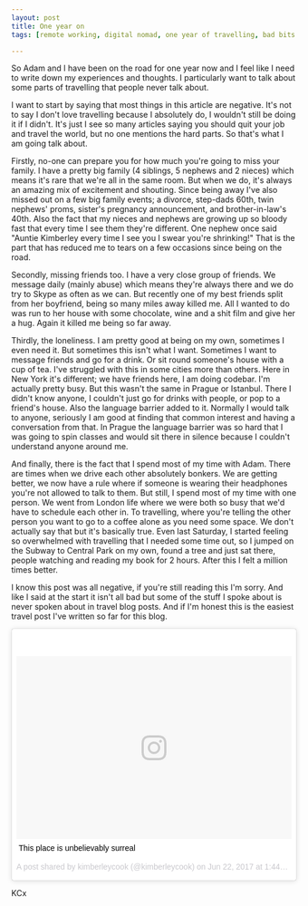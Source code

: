 ```yaml
---
layout: post
title: One year on
tags: [remote working, digital nomad, one year of travelling, bad bits of travelling  ]

---
```


So Adam and I have been on the road for one year now and I feel like I need to write down my experiences and thoughts. I particularly want to talk about some parts of travelling that people never talk about.

I want to start by saying that most things in this article are negative. It's not to say I don't love travelling because I absolutely do, I wouldn't still be doing it if I didn't. It's just I see so many articles saying you should quit your job and travel the world, but no one mentions the hard parts. So that's what I am going talk about.

Firstly, no-one can prepare you for how much you're going to miss your family. I have a pretty big family (4 siblings, 5 nephews and 2 nieces) which means it's rare that we're all in the same room. But when we do, it's always an amazing mix of excitement and shouting. Since being away I've also missed out on a few big family events; a divorce, step-dads 60th, twin nephews' proms, sister's pregnancy announcement, and brother-in-law's 40th. Also the fact that my nieces and nephews are growing up so bloody fast that every time I see them they're different. One nephew once said "Auntie Kimberley every time I see you I swear you're shrinking!" That is the part that has reduced me to tears on a few occasions since being on the road.

Secondly, missing friends too. I have a very close group of friends. We message daily (mainly abuse) which means they're always there and we do try to Skype as often as we can. But recently one of my best friends split from her boyfriend, being so many miles away killed me. All I wanted to do was run to her house with some chocolate, wine and a shit film and give her a hug. Again it killed me being so far away.

Thirdly, the loneliness. I am pretty good at being on my own, sometimes I even need it. But sometimes this isn't what I want. Sometimes I want to message friends and go for a drink. Or sit round someone's house with a cup of tea. I've struggled with this in some cities more than others. Here in New York it's different; we have friends here, I am doing codebar. I'm actually pretty busy. But this wasn't the same in Prague or Istanbul. There I didn't know anyone, I couldn't just go for drinks with people, or pop to a friend's house. Also the language barrier added to it. Normally I would talk to anyone, seriously I am good at finding that common interest and having a conversation from that. In Prague the language barrier was so hard that I was going to spin classes and would sit there in silence because I couldn't understand anyone around me.

And finally, there is the fact that I spend most of my time with Adam. There are times when we drive each other absolutely bonkers. We are getting better, we now have a rule where if someone is wearing their headphones you're not allowed to talk to them. But still, I spend most of my time with one person. We went from London life where we were both so busy that we'd have to schedule each other in. To travelling, where you're telling the other person you want to go to a coffee alone as you need some space. We don't actually say that but it's basically true. Even last Saturday, I started feeling so overwhelmed with travelling that I needed some time out, so I jumped on the Subway to Central Park on my own, found a tree and just sat there, people watching and reading my book for 2 hours. After this I felt a million times better.

I know this post was all negative, if you're still reading this I'm sorry. And like I said at the start it isn't all bad but some of the stuff I spoke about is never spoken about in travel blog posts. And if I'm honest this is the easiest travel post I've written so far for this blog.

<blockquote class="instagram-media" data-instgrm-captioned data-instgrm-version="7" style=" background:#FFF; border:0; border-radius:3px; box-shadow:0 0 1px 0 rgba(0,0,0,0.5),0 1px 10px 0 rgba(0,0,0,0.15); margin: 1px; max-width:658px; padding:0; width:99.375%; width:-webkit-calc(100% - 2px); width:calc(100% - 2px);"><div style="padding:8px;"> <div style=" background:#F8F8F8; line-height:0; margin-top:40px; padding:33.24074074074074% 0; text-align:center; width:100%;"> <div style=" background:url(data:image/png;base64,iVBORw0KGgoAAAANSUhEUgAAACwAAAAsCAMAAAApWqozAAAABGdBTUEAALGPC/xhBQAAAAFzUkdCAK7OHOkAAAAMUExURczMzPf399fX1+bm5mzY9AMAAADiSURBVDjLvZXbEsMgCES5/P8/t9FuRVCRmU73JWlzosgSIIZURCjo/ad+EQJJB4Hv8BFt+IDpQoCx1wjOSBFhh2XssxEIYn3ulI/6MNReE07UIWJEv8UEOWDS88LY97kqyTliJKKtuYBbruAyVh5wOHiXmpi5we58Ek028czwyuQdLKPG1Bkb4NnM+VeAnfHqn1k4+GPT6uGQcvu2h2OVuIf/gWUFyy8OWEpdyZSa3aVCqpVoVvzZZ2VTnn2wU8qzVjDDetO90GSy9mVLqtgYSy231MxrY6I2gGqjrTY0L8fxCxfCBbhWrsYYAAAAAElFTkSuQmCC); display:block; height:44px; margin:0 auto -44px; position:relative; top:-22px; width:44px;"></div></div> <p style=" margin:8px 0 0 0; padding:0 4px;"> <a href="https://www.instagram.com/p/BVp9yx8lg-3/" style=" color:#000; font-family:Arial,sans-serif; font-size:14px; font-style:normal; font-weight:normal; line-height:17px; text-decoration:none; word-wrap:break-word;" target="_blank">This place is unbelievably surreal</a></p> <p style=" color:#c9c8cd; font-family:Arial,sans-serif; font-size:14px; line-height:17px; margin-bottom:0; margin-top:8px; overflow:hidden; padding:8px 0 7px; text-align:center; text-overflow:ellipsis; white-space:nowrap;">A post shared by kimberleycook (@kimberleycook) on <time style=" font-family:Arial,sans-serif; font-size:14px; line-height:17px;" datetime="2017-06-22T20:44:21+00:00">Jun 22, 2017 at 1:44pm PDT</time></p></div></blockquote> <script async defer src="//platform.instagram.com/en_US/embeds.js"></script>

KCx
